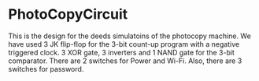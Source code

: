 # PhotoCopyCircuit
This is the design for the deeds simulatoins of the photocopy machine. We have used 3 JK flip-flop for the 3-bit count-up program with a negative triggered clock. 3 XOR gate, 3 inverters and 1 NAND gate for the 3-bit comparator. There are 2 switches for Power and Wi-Fi. Also, there are 3 switches for password.
